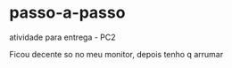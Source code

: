 # passo-a-passo
atividade para entrega - PC2

Ficou decente so no meu monitor, depois tenho q arrumar
 